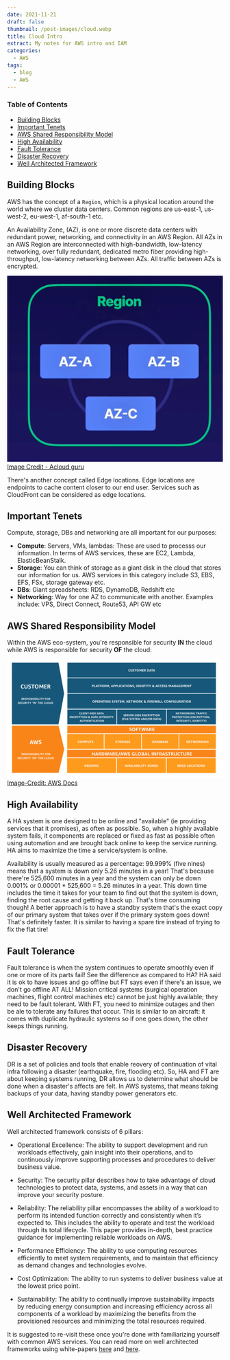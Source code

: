 ```yaml
---
date: 2021-11-21
draft: false
thumbnail: /post-images/cloud.webp
title: Cloud Intro
extract: My notes for AWS intro and IAM
categories:
  - AWS
tags:
  - blog
  - AWS
---
```


### Table of Contents

- [Building Blocks](#building-blocks)
- [Important Tenets](#important-tenets)
- [AWS Shared Responsibility Model](#aws-shared-responsibility-model)
- [High Availability](#high-availability)
- [Fault Tolerance](#fault-tolerance)
- [Disaster Recovery](#disaster-recovery)
- [Well Architected Framework](#well-architected-framework)

## Building Blocks

AWS has the concept of a `Region`, which is a physical location around the world where we cluster data centers. Common regions are us-east-1, us-west-2, eu-west-1, af-south-1 etc.

An Availability Zone, (AZ), is one or more discrete data centers with redundant power, networking, and connectivity in an AWS Region. All AZs in an AWS Region are interconnected with high-bandwidth, low-latency networking, over fully redundant, dedicated metro fiber providing high-throughput, low-latency networking between AZs. All traffic between AZs is encrypted.

![Region-And-AZs](./images/aws/region-and-azs.png)[Image Credit - Acloud guru](https://acloudguru.com/)

There's another concept called Edge locations. Edge locations are endpoints to cache content closer to our end user. Services such as CloudFront can be considered as edge locations.

## Important Tenets

Compute, storage, DBs and networking are all important for our purposes:

- **Compute**: Servers, VMs, lambdas: These are used to processs our information. In terms of AWS services, these are EC2, Lambda, ElasticBeanStalk.
- **Storage**: You can think of storage as a giant disk in the cloud that stores our information for us. AWS services in this category include S3, EBS, EFS, FSx, storage gateway etc.
- **DBs**: Giant spreadsheets: RDS, DynamoDB, Redshift etc
- **Networking**: Way for one AZ to communicate with another. Examples include: VPS, Direct Connect, Route53, API GW etc

## AWS Shared Responsibility Model

Within the AWS eco-system, you're responsible for security **IN** the cloud while AWS is responsible for security **OF** the cloud:

![Shared-Resp-Model](./images/aws/shared-responsibility.jpeg)[Image-Credit: AWS Docs](https://aws.amazon.com/compliance/shared-responsibility-model/)

## High Availability

A HA system is one designed to be online and "available" (ie providing services that it promises), as often as possible. So, when a highly available system fails, it components are replaced or fixed as fast as possible often using automation and are brought back online to keep the service running. HA aims to maximize the time a service/system is online.

Availability is usually measured as a percentage: 99.999% (five nines) means that a system is down only 5.26 minutes in a year! That's because there're 525,600 minutes in a year and the system can only be down 0.001% or 0.00001 \* 525,600 = 5.26 minutes in a year. This down time includes the time it takes for your team to find out that the system is down, finding the root cause and getting it back up. That's time consuming though! A better approach is to have a standby system that's the exact copy of our primary system that takes over if the primary system goes down! That's definitely faster. It is similar to having a spare tire instead of trying to fix the flat tire!

## Fault Tolerance

Fault tolerance is when the system continues to operate smoothly even if one or more of its parts fail! See the difference as compared to HA? HA said it is ok to have issues and go offline but FT says even if there's an issue, we don't go offline AT ALL! Mission critical systems (surgical operation machines, flight control machines etc) cannot be just highly available; they need to be fault tolerant. With FT, you need to minimize outages and then be ale to tolerate any failures that occur. This is similar to an aircraft: it comes with duplicate hydraulic systems so if one goes down, the other keeps things running.

## Disaster Recovery

DR is a set of policies and tools that enable reovery of continuation of vital infra following a disaster (earthquake, fire, flooding etc). So, HA and FT are about keeping systems running, DR allows us to determine what should be done when a disaster's affects are felt. In AWS systems, that means taking backups of your data, having standby power generators etc.

## Well Architected Framework

Well architected framework consists of 6 pillars:

- Operational Excellence: The ability to support development and run workloads effectively, gain insight into their operations, and to continuously improve supporting processes and procedures to deliver business value.
- Security: The security pillar describes how to take advantage of cloud technologies to protect data, systems, and assets in a way that can improve your security posture.
- Reliability: The reliability pillar encompasses the ability of a workload to perform its intended function correctly and consistently when it’s expected to. This includes the ability to operate and test the workload through its total lifecycle. This paper provides in-depth, best practice guidance for implementing reliable workloads on AWS.
- Performance Efficiency: The ability to use computing resources efficiently to meet system requirements, and to maintain that efficiency as demand changes and technologies evolve.
- Cost Optimization: The ability to run systems to deliver business value at the lowest price point.

- Sustainability: The ability to continually improve sustainability impacts by reducing energy consumption and increasing efficiency across all components of a workload by maximizing the benefits from the provisioned resources and minimizing the total resources required.

It is suggested to re-visit these once you're done with familiarizing yourself with common AWS services.
You can read more on well architected frameworks using white-papers [here](https://aws.amazon.com/whitepapers/?whitepapers-main.sort-by=item.additionalFields.sortDate&whitepapers-main.sort-order=desc&awsf.whitepapers-content-type=*all&awsf.whitepapers-tech-category=*all&awsf.whitepapers-industries=*all&awsf.whitepapers-business-category=*all&awsf.whitepapers-global-methodology=methodology%23well-arch-framework) and [here](https://docs.aws.amazon.com/wellarchitected/latest/framework/welcome.html?did=wp_card&trk=wp_card).
